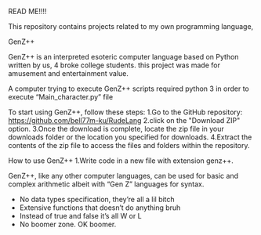 READ ME!!!!

This repository contains projects related to my own programming language, 

<Computer Architechture Project>
GenZ++

GenZ++ is an interpreted esoteric computer language based on Python written by us, 4 broke college students.
this project was made for amusement and entertainment value.

A computer trying to execute GenZ++ scripts required python 3 in order to execute “Main_character.py” file

To start using GenZ++, follow these steps:
1.Go to the GitHub repository: https://github.com/bell77m-ku/RudeLang
2.click on the "Download ZIP" option.
3.Once the download is complete, locate the zip file in your downloads folder or the location you specified for downloads.
4.Extract the contents of the zip file to access the files and folders within the repository.



How to use GenZ++
1.Write code in a new file with extension genz++.

   

GenZ++, like any other computer languages, can be used for basic and complex arithmetic albeit with “Gen Z” languages for syntax.

- No data types specification, they’re all a lil bitch
- Extensive functions that doesn’t do anything bruh
- Instead of true and false it’s all W or L
- No boomer zone. OK boomer.
